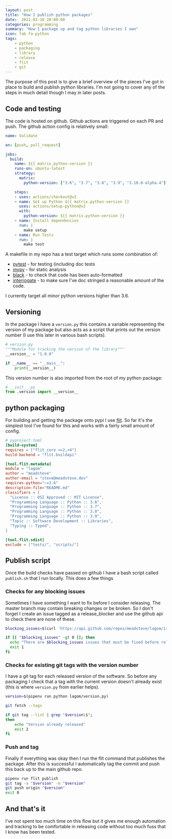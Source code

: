 ```yaml
---
layout: post
title: "How I publish python packages"
date:  2021-03-10 20:00:00
categories: programming
summary: "How I package up and tag python libraries I own"
icon: fab fa-python
tags:
    - python
    - packaging
    - library
    - release
    - flit
    - git
---
```

The purpose of this post is to give a brief overview of the pieces I've got in place to build and publish python libraries.
I'm not going to cover any of the steps in much detail though I may in later posts.

## Code and testing
The code is hosted on github. Github actions are triggered on each PR and push. The github action config is relatively small:

```yaml
name: Validate

on: [push, pull_request]

jobs:
  build:
    name: ${{ matrix.python-version }}
    runs-on: ubuntu-latest
    strategy:
      matrix:
        python-version: ["3.6", "3.7", "3.8", "3.9", "3.10.0-alpha.4"]

    steps:
    - uses: actions/checkout@v2
    - name: Set up Python ${{ matrix.python-version }}
      uses: actions/setup-python@v2
      with:
        python-version: ${{ matrix.python-version }}
    - name: Install dependencies
      run: |
        make setup
    - name: Run Tests
      run: |
        make test
```     

A makefile in my repo has a test target which runs some combination of:

  * [pytest](https://docs.pytest.org/en/stable/) - for testing (including doc tests
  * [mypy](http://mypy-lang.org/) - for static analysis
  * [black](https://pypi.org/project/black/) - to check that code has been auto-formatted
  * [interrogate](https://pypi.org/project/interrogate/) - to make sure I've doc stringed a reasonable amount of the code.

I currently target all minor python versions higher than 3.6.

## Versioning
In the package I have a `version.py` this contains a variable representing the version of my package but also acts as a script that prints out the version number (I use this later in various bash scripts).
```python
# version.py
"""Module for tracking the version of the library"""
__version__ = "1.0.0"

if __name__ == "__main__":
    print(__version__)
```

This version number is also imported from the root of my python package:

```python
# __init__.py
from .version import __version__
```

## python packaging
For building and getting the package onto pypi I use [flit](https://github.com/takluyver/flit). So far
it's the simplest tool I've found for this and works with a fairly small amount of config.

```toml
# pyproject.toml
[build-system]
requires = ["flit_core >=2,<4"]
build-backend = "flit.buildapi"

[tool.flit.metadata]
module = "lagom"
author = "meadsteve"
author-email = "steve@meadsteve.dev"
requires-python="~=3.6"
description-file="README.md"
classifiers = [
  "License :: OSI Approved :: MIT License",
  "Programming Language :: Python :: 3.6",
  "Programming Language :: Python :: 3.7",
  "Programming Language :: Python :: 3.8",
  "Programming Language :: Python :: 3.9",
  "Topic :: Software Development :: Libraries",
  "Typing :: Typed",
]

[tool.flit.sdist]
exclude = ["tests/", "scripts/"]
```


## Publish script

Once the build checks have passed on github I have a bash script called `publish.sh` that I run locally.
This does a few things

### Checks for any blocking issues
Sometimes I have something I want to fix before I consider releasing. The master branch may contain breaking changes
or be broken. So I don't forget I create an issue tagged as a release_blocker and use the github api to check there
are none of these.

```bash
blocking_issues=$(curl 'https://api.github.com/repos/meadsteve/lagom/issues?labels=release_blocker'|jq length)

if [[ "$blocking_issues" -gt 0 ]]; then
  echo "There are $blocking_issues issues that must be fixed before release."
  exit 1
fi
```

### Checks for existing git tags with the version number
I have a git tag for each released version of the software. So before any packaging I check that
a tag with the current version doesn't already exist (this is where `version.py` from earlier helps).
```bash
version=$(pipenv run python lagom/version.py)

git fetch --tags

if git tag --list | grep "$version\$";
then
    echo "Version already released"
    exit 2
fi
```

### Push and tag
Finally if everything was okay then I run the flit command that publishes the package. After this is successful
I automatically tag the commit and push this back up to the main github repo.
```bash
pipenv run flit publish
git tag -a "$version" -m "$version"
git push origin "$version"
exit 0
```

## And that's it
I've not spent too much time on this flow but it gives me enough automation and tracking to be comfortable in
releasing code without too much fuss that I know has been tested.